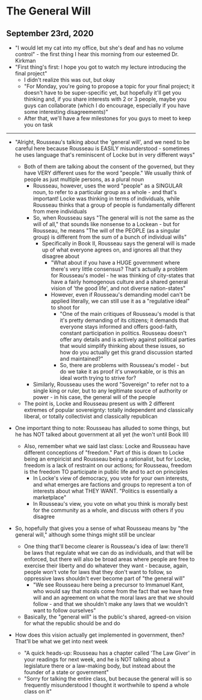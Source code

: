 # The General Will

## September 23rd, 2020

-   "I would let my cat into my office, but she's deaf and has no volume control" - the first thing I hear this morning from our esteemed Dr. Kirkman
-   "First thing's first: I hope you got to watch my lecture introducing the final project"
    -   I didn't realize this was out, but okay
    -   "For Monday, you're going to propose a topic for your final project; it doesn't have to be super-specific yet, but hopefully it'll get you thinking and, if you share interests with 2 or 3 people, maybe you guys can collaborate (which I do encourage, especially if you have some interesting disagreements)"
    -   After that, we'll have a few milestones for you guys to meet to keep you on task
--------------------------------------------------------------------------------

-   "Alright, Rousseau's talking about the 'general will', and we need to be careful here because Rousseau is EASILY misunderstood - sometimes he uses language that's reminiscent of Locke but in very different ways"
    -   Both of them are talking about the consent of the governed, but they have VERY different uses for the word "people." We usually think of people as just multiple persons, as a plural noun
        -   Rousseau, however, uses the word "people" as a SINGULAR noun, to refer to a particular group as a whole - and that's important! Locke was thinking in terms of individuals, while Rousseau thinks that a group of people is fundamentally different from mere individuals
        -   So, when Rousseau says "The general will is not the same as the will of all," that sounds like nonsense to a Lockean - but for Rousseau, he means "The will of the PEOPLE (as a singular group) is different from the sum of a bunch of individual wills"
            -   Specifically in Book II, Rousseau says the general will is made up of what everyone agrees on, and ignores all that they disagree about
                -   "What about if you have a HUGE government where there's very little consensus? That's actually a problem for Rousseau's model - he was thinking of city-states that have a fairly homogenous culture and a shared general vision of 'the good life', and not diverse nation-states"
                -   However, even if Rousseau's demanding model can't be applied literally, we can still use it as a "regulative ideal" to shoot for
                    -   "One of the main critiques of Rousseau's model is that it's pretty demanding of its citizens; it demands that everyone stays informed and offers good-faith, constant participation in politics. Rousseau doesn't offer any details and is actively against political parties that would simplify thinking about these issues, so how do you actually get this grand discussion started and maintained?"
                    -   So, there are problems with Rousseau's model - but do we take it as proof it's unworkable, or is this an ideal worth trying to strive for?
        -   Similarly, Rousseau uses the word "Sovereign" to refer not to a single king or ruler, but to any legitimate source of authority or power - in his case, the general will of the people
    -   The point is, Locke and Rousseau present us with 2 different extremes of popular sovereignty: totally independent and classically liberal, or totally collectivist and classically republican

-   One important thing to note: Rousseau has alluded to some things, but he has NOT talked about government at all yet (he won't until Book III)
    -   Also, remember what we said last class: Locke and Rousseau have different conceptions of "freedom." Part of this is down to Locke being an empiricist and Rousseau being a rationalist, but for Locke, freedom is a lack of restraint on our actions; for Rousseau, freedom is the freedom TO participate in public life and to act on principles
        -   In Locke's view of democracy, you vote for your own interests, and what emerges are factions and groups to represent a ton of interests about what THEY WANT. "Politics is essentially a marketplace"
        -   In Rousseau's view, you vote on what you think is morally best for the community as a whole, and discuss with others if you disagree

-   So, hopefully that gives you a sense of what Rousseau means by "the general will," although some things might still be unclear
    -   One thing that'll become clearer is Rousseau's idea of law: there'll be laws that regulate what we can do as individuals, and that will be enforced, but there will also be broad areas where people are free to exercise their liberty and do whatever they want - because, again, people won't vote for laws that they don't want to follow, so oppressive laws shouldn't ever become part of "the general will"
        -   "We see Rousseau here being a precursor to Immanuel Kant, who would say that morals come from the fact that we have free will and an agreement on what the moral laws are that we should follow - and that we shouldn't make any laws that we wouldn't want to follow ourselves"
    -   Basically, the "general will" is the public's shared, agreed-on vision for what the republic should be and do

-   How does this vision actually get implemented in government, then? That'll be what we get into next week
    -   "A quick heads-up: Rousseau has a chapter called 'The Law Giver' in your readings for next week, and he is NOT talking about a legislature there or a law-making body, but instead about the founder of a state or government"
    -   "Sorry for talking the entire class, but because the general will is so frequently misunderstood I thought it worthwhile to spend a whole class on it"
